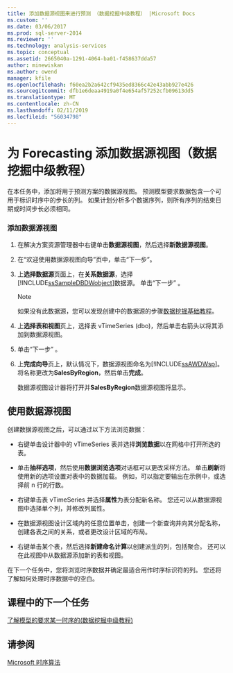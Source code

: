 ```yaml
---
title: 添加数据源视图来进行预测 （数据挖掘中级教程） |Microsoft Docs
ms.custom: ''
ms.date: 03/06/2017
ms.prod: sql-server-2014
ms.reviewer: ''
ms.technology: analysis-services
ms.topic: conceptual
ms.assetid: 2665040a-1291-4064-ba01-f458637dda57
author: minewiskan
ms.author: owend
manager: kfile
ms.openlocfilehash: f60ea2b2a642cf9435ed8366c42e43abb927e426
ms.sourcegitcommit: dfb1e6deaa4919a0f4e654af57252cfb09613dd5
ms.translationtype: MT
ms.contentlocale: zh-CN
ms.lasthandoff: 02/11/2019
ms.locfileid: "56034798"
---
```

# <a name="adding-a-data-source-view-for-forecasting-intermediate-data-mining-tutorial"></a>为 Forecasting 添加数据源视图（数据挖掘中级教程）
  在本任务中，添加将用于预测方案的数据源视图。 预测模型要求数据包含一个可用于标识时序中的步长的列。 如果计划分析多个数据序列，则所有序列的结束日期或时间步长必须相同。  
  
### <a name="to-add-a-data-source-view"></a>添加数据源视图  
  
1.  在解决方案资源管理器中右键单击**数据源视图**，然后选择**新数据源视图**。  
  
2.  在“欢迎使用数据源视图向导”页中，单击“下一步”。  
  
3.  上**选择数据源**页面上，在**关系数据源**，选择[!INCLUDE[ssSampleDBDWobject](../includes/sssampledbdwobject-md.md)]数据源。 单击“下一步” 。  
  
    > [!NOTE]  
    >  如果没有此数据源，您可以发现创建中的数据源的步骤[数据挖掘基础教程](../../2014/tutorials/basic-data-mining-tutorial.md)。  
  
4.  上**选择表和视图**页上，选择表 vTimeSeries (dbo)，然后单击右箭头以将其添加到数据源视图。  
  
5.  单击“下一步” 。  
  
6.  上**完成向导**页上，默认情况下，数据源视图命名为[!INCLUDE[ssAWDWsp](../includes/ssawdwsp-md.md)]。 将名称更改为**SalesByRegion**，然后单击**完成**。  
  
     数据源视图设计器将打开并**SalesByRegion**数据源视图将显示。  
  
## <a name="working-with-the-data-source-view"></a>使用数据源视图  
 创建数据源视图之后，可以通过以下方法浏览数据：  
  
-   右键单击设计器中的 vTimeSeries 表并选择**浏览数据**以在网格中打开所选的表。  
  
-   单击**抽样选项**，然后使用**数据浏览选项**对话框可以更改采样方法。 单击**刷新**将使用新的选项设置对表中的数据加载。 例如，可以指定要输出在示例中，或选择前 n 行的行数。  
  
-   右键单击表 vTimeSeries 并选择**属性**为表分配新名称。 您还可以从数据源视图中选择单个列，并修改列属性。  
  
-   在数据源视图设计区域内的任意位置单击，创建一个新查询并向其分配名称，创建各表之间的关系，或者更改设计区域的布局。  
  
-   右键单击某个表，然后选择**新建命名计算**以创建派生的列，包括聚合。 还可以在此视图中从数据源添加新的表和视图。  
  
 在下一个任务中，您将浏览时序数据并确定最适合用作时序标识符的列。 您还将了解如何处理时序数据中的空白。  
  
## <a name="next-task-in-lesson"></a>课程中的下一个任务  
 [了解模型的要求某一时序的&#40;数据挖掘中级教程&#41;](../../2014/tutorials/time-series-model-requirements-intermediate-data-mining-tutorial.md)  
  
## <a name="see-also"></a>请参阅  
 [Microsoft 时序算法](../../2014/analysis-services/data-mining/microsoft-time-series-algorithm.md)  
  
  
